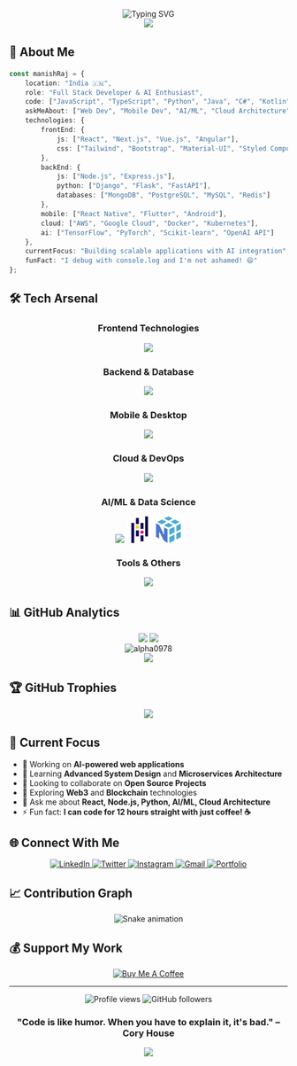 <div align="center">
  <img src="https://readme-typing-svg.herokuapp.com?font=Fira+Code&size=32&duration=2800&pause=2000&color=A9FEF7&center=true&vCenter=true&width=940&lines=Hey!+It's+Manish+Raj;Full+Stack+Developer;AI%2FML+Enthusiast;Cloud+Architecture+Expert;Open+Source+Contributor" alt="Typing SVG" />
</div>

<div align="center">
  <img src="https://user-images.githubusercontent.com/74038190/225813708-98b745f2-7d22-48cf-9150-083f1b00d6c9.gif" width="500">
</div>

## 🚀 About Me

```typescript
const manishRaj = {
    location: "India 🇮🇳",
    role: "Full Stack Developer & AI Enthusiast",
    code: ["JavaScript", "TypeScript", "Python", "Java", "C#", "Kotlin"],
    askMeAbout: ["Web Dev", "Mobile Dev", "AI/ML", "Cloud Architecture", "DevOps"],
    technologies: {
        frontEnd: {
            js: ["React", "Next.js", "Vue.js", "Angular"],
            css: ["Tailwind", "Bootstrap", "Material-UI", "Styled Components"]
        },
        backEnd: {
            js: ["Node.js", "Express.js"],
            python: ["Django", "Flask", "FastAPI"],
            databases: ["MongoDB", "PostgreSQL", "MySQL", "Redis"]
        },
        mobile: ["React Native", "Flutter", "Android"],
        cloud: ["AWS", "Google Cloud", "Docker", "Kubernetes"],
        ai: ["TensorFlow", "PyTorch", "Scikit-learn", "OpenAI API"]
    },
    currentFocus: "Building scalable applications with AI integration",
    funFact: "I debug with console.log and I'm not ashamed! 😄"
};
```

## 🛠️ Tech Arsenal

<div align="center">

### Frontend Technologies
<p>
  <img src="https://skillicons.dev/icons?i=react,nextjs,vue,angular,typescript,javascript,html,css,tailwind,sass" />
</p>

### Backend & Database
<p>
  <img src="https://skillicons.dev/icons?i=nodejs,express,python,django,flask,java,spring,mongodb,postgresql,mysql" />
</p>

### Mobile & Desktop
<p>
  <img src="https://skillicons.dev/icons?i=flutter,dart,reactnative,android,kotlin,swift,electron" />
</p>

### Cloud & DevOps
<p>
  <img src="https://skillicons.dev/icons?i=aws,gcp,docker,kubernetes,terraform,jenkins,nginx,linux" />
</p>

### AI/ML & Data Science
<p>
  <img src="https://skillicons.dev/icons?i=tensorflow,pytorch,python,r,matlab" />
  <img src="https://raw.githubusercontent.com/devicons/devicon/master/icons/pandas/pandas-original.svg" alt="pandas" width="48" height="48"/>
  <img src="https://raw.githubusercontent.com/devicons/devicon/master/icons/numpy/numpy-original.svg" alt="numpy" width="48" height="48"/>
</p>

### Tools & Others
<p>
  <img src="https://skillicons.dev/icons?i=git,github,vscode,figma,postman,firebase,graphql,redis" />
</p>

</div>

## 📊 GitHub Analytics

<div align="center">
  <img height="180em" src="https://github-readme-stats.vercel.app/api?username=alpha0978&show_icons=true&theme=tokyonight&include_all_commits=true&count_private=true"/>
  <img height="180em" src="https://github-readme-stats.vercel.app/api/top-langs/?username=alpha0978&layout=compact&langs_count=8&theme=tokyonight"/>
</div>

<div align="center">
  <img src="https://github-readme-streak-stats.herokuapp.com/?user=alpha0978&theme=tokyonight" alt="alpha0978" />
</div>

<div align="center">
  <img src="https://github-readme-activity-graph.vercel.app/graph?username=alpha0978&theme=tokyo-night&bg_color=1a1b27&color=70a5fd&line=bf91f3&point=38bdae&area=true&hide_border=true" />
</div>

## 🏆 GitHub Trophies
<div align="center">
  <img src="https://github-profile-trophy.vercel.app/?username=alpha0978&theme=tokyonight&no-frame=true&no-bg=true&margin-w=4" />
</div>

## 🎯 Current Focus

- 🔭 Working on **AI-powered web applications**
- 🌱 Learning **Advanced System Design** and **Microservices Architecture**
- 👯 Looking to collaborate on **Open Source Projects**
- 🤔 Exploring **Web3** and **Blockchain** technologies
- 💬 Ask me about **React, Node.js, Python, AI/ML, Cloud Architecture**
- ⚡ Fun fact: **I can code for 12 hours straight with just coffee! ☕**

## 🌐 Connect With Me

<div align="center">
  <a href="https://linkedin.com/in/manish-raj" target="_blank">
    <img src="https://img.shields.io/badge/LinkedIn-0077B5?style=for-the-badge&logo=linkedin&logoColor=white" alt="LinkedIn"/>
  </a>
  <a href="https://twitter.com/manishraj_dev" target="_blank">
    <img src="https://img.shields.io/badge/Twitter-1DA1F2?style=for-the-badge&logo=twitter&logoColor=white" alt="Twitter"/>
  </a>
  <a href="https://instagram.com/manish_raj_0115" target="_blank">
    <img src="https://img.shields.io/badge/Instagram-E4405F?style=for-the-badge&logo=instagram&logoColor=white" alt="Instagram"/>
  </a>
  <a href="mailto:manishraj.dev@gmail.com">
    <img src="https://img.shields.io/badge/Gmail-D14836?style=for-the-badge&logo=gmail&logoColor=white" alt="Gmail"/>
  </a>
  <a href="https://portfolio-manishraj.vercel.app" target="_blank">
    <img src="https://img.shields.io/badge/Portfolio-FF5722?style=for-the-badge&logo=todoist&logoColor=white" alt="Portfolio"/>
  </a>
</div>

## 📈 Contribution Graph

<div align="center">
  <img src="https://raw.githubusercontent.com/alpha0978/alpha0978/output/snake.svg" alt="Snake animation" />
</div>

## 💰 Support My Work

<div align="center">
  <a href="https://www.buymeacoffee.com/manishraj" target="_blank">
    <img src="https://cdn.buymeacoffee.com/buttons/v2/default-yellow.png" height="50" width="210" alt="Buy Me A Coffee" />
  </a>
</div>

---

<div align="center">
  <img src="https://komarev.com/ghpvc/?username=alpha0978&label=Profile%20views&color=0e75b6&style=flat" alt="Profile views" />
  <img src="https://img.shields.io/github/followers/alpha0978?label=Followers&style=social" alt="GitHub followers" />
</div>

<div align="center">
  <h3>"Code is like humor. When you have to explain it, it's bad." – Cory House</h3>
  <img src="https://user-images.githubusercontent.com/74038190/212284100-561aa473-3905-4a80-b561-0d28506553ee.gif" width="900">
</div>